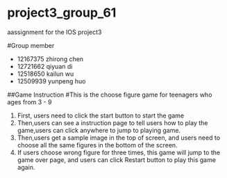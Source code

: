 # project3_group_61
aassignment for the IOS project3

#Group member
* 12167375 zhirong chen
* 12721662 qiyuan di
* 12518650 kailun wu
* 12509939 yunpeng huo


##Game Instruction
#This is the choose figure game for teenagers who ages from 3 - 9
1. First, users need to click the start button to start the game
2. Then,users can see a instruction page to tell users how to play the game,users can click anywhere to jump to playing game.
3. Then,users get a sample image in the top of screen, and users need to choose all the same figures in the bottom of the screen.
4. If users choose wrong figure for three times, this game will jump to the game over page, and users can click Restart button to play this game again.

